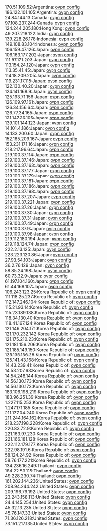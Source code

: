 170.51.109.52:Argentina: [ovpn config](vpn/170_51_109_52.ovpn)  
186.122.101.105:Argentina: [ovpn config](vpn/186_122_101_105.ovpn)  
24.84.144.13:Canada: [ovpn config](vpn/24_84_144_13.ovpn)  
97.108.237.244:Canada: [ovpn config](vpn/97_108_237_244.ovpn)  
124.244.205.180:Hong Kong: [ovpn config](vpn/124_244_205_180.ovpn)  
49.207.218.122:India: [ovpn config](vpn/49_207_218_122.ovpn)  
139.228.26.178:Indonesia: [ovpn config](vpn/139_228_26_178.ovpn)  
149.108.83.104:Indonesia: [ovpn config](vpn/149_108_83_104.ovpn)  
106.159.47.126:Japan: [ovpn config](vpn/106_159_47_126.ovpn)  
106.163.177.202:Japan: [ovpn config](vpn/106_163_177_202.ovpn)  
111.97.171.203:Japan: [ovpn config](vpn/111_97_171_203.ovpn)  
113.154.24.120:Japan: [ovpn config](vpn/113_154_24_120.ovpn)  
113.35.41.45:Japan: [ovpn config](vpn/113_35_41_45.ovpn)  
114.18.209.205:Japan: [ovpn config](vpn/114_18_209_205.ovpn)  
119.231.17.115:Japan: [ovpn config](vpn/119_231_17_115.ovpn)  
122.130.40.20:Japan: [ovpn config](vpn/122_130_40_20.ovpn)  
124.141.168.9:Japan: [ovpn config](vpn/124_141_168_9.ovpn)  
125.193.71.156:Japan: [ovpn config](vpn/125_193_71_156.ovpn)  
126.109.97.161:Japan: [ovpn config](vpn/126_109_97_161.ovpn)  
126.34.156.64:Japan: [ovpn config](vpn/126_34_156_64.ovpn)  
126.77.34.165:Japan: [ovpn config](vpn/126_77_34_165.ovpn)  
131.147.36.195:Japan: [ovpn config](vpn/131_147_36_195.ovpn)  
139.101.144.123:Japan: [ovpn config](vpn/139_101_144_123.ovpn)  
14.101.4.186:Japan: [ovpn config](vpn/14_101_4_186.ovpn)  
14.133.200.60:Japan: [ovpn config](vpn/14_133_200_60.ovpn)  
152.165.209.167:Japan: [ovpn config](vpn/152_165_209_167.ovpn)  
153.231.171.16:Japan: [ovpn config](vpn/153_231_171_16.ovpn)  
218.217.96.64:Japan: [ovpn config](vpn/218_217_96_64.ovpn)  
219.100.37.114:Japan: [ovpn config](vpn/219_100_37_114.ovpn)  
219.100.37.146:Japan: [ovpn config](vpn/219_100_37_146.ovpn)  
219.100.37.163:Japan: [ovpn config](vpn/219_100_37_163.ovpn)  
219.100.37.177:Japan: [ovpn config](vpn/219_100_37_177.ovpn)  
219.100.37.179:Japan: [ovpn config](vpn/219_100_37_179.ovpn)  
219.100.37.181:Japan: [ovpn config](vpn/219_100_37_181.ovpn)  
219.100.37.186:Japan: [ovpn config](vpn/219_100_37_186.ovpn)  
219.100.37.198:Japan: [ovpn config](vpn/219_100_37_198.ovpn)  
219.100.37.207:Japan: [ovpn config](vpn/219_100_37_207.ovpn)  
219.100.37.221:Japan: [ovpn config](vpn/219_100_37_221.ovpn)  
219.100.37.26:Japan: [ovpn config](vpn/219_100_37_26.ovpn)  
219.100.37.30:Japan: [ovpn config](vpn/219_100_37_30.ovpn)  
219.100.37.31:Japan: [ovpn config](vpn/219_100_37_31.ovpn)  
219.100.37.49:Japan: [ovpn config](vpn/219_100_37_49.ovpn)  
219.100.37.9:Japan: [ovpn config](vpn/219_100_37_9.ovpn)  
219.100.37.98:Japan: [ovpn config](vpn/219_100_37_98.ovpn)  
219.112.180.194:Japan: [ovpn config](vpn/219_112_180_194.ovpn)  
219.118.124.74:Japan: [ovpn config](vpn/219_118_124_74.ovpn)  
222.2.13.125:Japan: [ovpn config](vpn/222_2_13_125.ovpn)  
223.223.120.86:Japan: [ovpn config](vpn/223_223_120_86.ovpn)  
27.93.54.103:Japan: [ovpn config](vpn/27_93_54_103.ovpn)  
36.2.76.129:Japan: [ovpn config](vpn/36_2_76_129.ovpn)  
58.85.24.198:Japan: [ovpn config](vpn/58_85_24_198.ovpn)  
60.73.32.9:Japan: [ovpn config](vpn/60_73_32_9.ovpn)  
61.197.104.160:Japan: [ovpn config](vpn/61_197_104_160.ovpn)  
61.44.168.107:Japan: [ovpn config](vpn/61_44_168_107.ovpn)  
106.243.123.25:Korea Republic of: [ovpn config](vpn/106_243_123_25.ovpn)  
111.118.25.237:Korea Republic of: [ovpn config](vpn/111_118_25_237.ovpn)  
112.147.246.104:Korea Republic of: [ovpn config](vpn/112_147_246_104.ovpn)  
115.21.93.14:Korea Republic of: [ovpn config](vpn/115_21_93_14.ovpn)  
115.23.189.138:Korea Republic of: [ovpn config](vpn/115_23_189_138.ovpn)  
118.34.130.40:Korea Republic of: [ovpn config](vpn/118_34_130_40.ovpn)  
118.41.167.124:Korea Republic of: [ovpn config](vpn/118_41_167_124.ovpn)  
121.146.204.171:Korea Republic of: [ovpn config](vpn/121_146_204_171.ovpn)  
121.170.232.142:Korea Republic of: [ovpn config](vpn/121_170_232_142.ovpn)  
121.175.210.23:Korea Republic of: [ovpn config](vpn/121_175_210_23.ovpn)  
121.181.156.206:Korea Republic of: [ovpn config](vpn/121_181_156_206.ovpn)  
121.185.149.150:Korea Republic of: [ovpn config](vpn/121_185_149_150.ovpn)  
125.135.136.28:Korea Republic of: [ovpn config](vpn/125_135_136_28.ovpn)  
125.141.43.168:Korea Republic of: [ovpn config](vpn/125_141_43_168.ovpn)  
14.43.239.41:Korea Republic of: [ovpn config](vpn/14_43_239_41.ovpn)  
14.53.207.63:Korea Republic of: [ovpn config](vpn/14_53_207_63.ovpn)  
14.54.248.144:Korea Republic of: [ovpn config](vpn/14_54_248_144.ovpn)  
14.56.130.173:Korea Republic of: [ovpn config](vpn/14_56_130_173.ovpn)  
14.56.130.173:Korea Republic of: [ovpn config](vpn/14_56_130_173.ovpn)  
183.106.198.219:Korea Republic of: [ovpn config](vpn/183_106_198_219.ovpn)  
183.96.251.39:Korea Republic of: [ovpn config](vpn/183_96_251_39.ovpn)  
1.227.115.253:Korea Republic of: [ovpn config](vpn/1_227_115_253.ovpn)  
1.247.171.185:Korea Republic of: [ovpn config](vpn/1_247_171_185.ovpn)  
211.177.94.249:Korea Republic of: [ovpn config](vpn/211_177_94_249.ovpn)  
211.244.164.162:Korea Republic of: [ovpn config](vpn/211_244_164_162.ovpn)  
218.237.198.228:Korea Republic of: [ovpn config](vpn/218_237_198_228.ovpn)  
220.83.72.9:Korea Republic of: [ovpn config](vpn/220_83_72_9.ovpn)  
221.163.97.230:Korea Republic of: [ovpn config](vpn/221_163_97_230.ovpn)  
221.166.181.128:Korea Republic of: [ovpn config](vpn/221_166_181_128.ovpn)  
222.112.179.177:Korea Republic of: [ovpn config](vpn/222_112_179_177.ovpn)  
222.98.191.6:Korea Republic of: [ovpn config](vpn/222_98_191_6.ovpn)  
58.124.24.92:Korea Republic of: [ovpn config](vpn/58_124_24_92.ovpn)  
58.76.177.221:Korea Republic of: [ovpn config](vpn/58_76_177_221.ovpn)  
134.236.16.249:Thailand: [ovpn config](vpn/134_236_16_249.ovpn)  
184.22.59.115:Thailand: [ovpn config](vpn/184_22_59_115.ovpn)  
49.228.230.74:Thailand: [ovpn config](vpn/49_228_230_74.ovpn)  
161.202.144.236:United States: [ovpn config](vpn/161_202_144_236.ovpn)  
208.94.244.242:United States: [ovpn config](vpn/208_94_244_242.ovpn)  
209.196.79.192:United States: [ovpn config](vpn/209_196_79_192.ovpn)  
23.243.158.113:United States: [ovpn config](vpn/23_243_158_113.ovpn)  
24.4.145.254:United States: [ovpn config](vpn/24_4_145_254.ovpn)  
45.32.13.235:United States: [ovpn config](vpn/45_32_13_235.ovpn)  
45.76.147.33:United States: [ovpn config](vpn/45_76_147_33.ovpn)  
71.36.126.218:United States: [ovpn config](vpn/71_36_126_218.ovpn)  
73.151.217.135:United States: [ovpn config](vpn/73_151_217_135.ovpn)  
